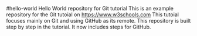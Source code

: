 #hello-world
Hello World repository for Git tutorial
This is an example repository for the Git tutoial on https://www.w3schools.com This tutoial focuses mainly on Git and using GitHub as its remote.
This repository is built step by step in the tutorial.
It now includes steps for GitHub.

